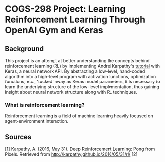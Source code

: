 # COGS-298 Project: Learning Reinforcement Learning Through OpenAI Gym and Keras
## Background
This project is an attempt at better understanding the concepts behind reinforcement learning (RL) by implementing Andrej Karpathy's [tutorial](#sources) with Keras, a neural network API. By abstracting a low-level, hand-coded algorithm into a high-level program with activation functions, optimization functions, etc., 'tucked' away as Keras model parameters, it is necessary to learn the underlying structure of the low-level implementation, thus gaining insight about neural network structure along with RL techniques.
### What is reinforcement learning?
Reinforcement learning is a field of machine learning heavily focused on agent-environment interaction. 








## Sources
[1] Karpathy, A. (2016, May 31). Deep Reinforcement Learning: Pong from Pixels. Retrieved from http://karpathy.github.io/2016/05/31/rl/
[2] 

